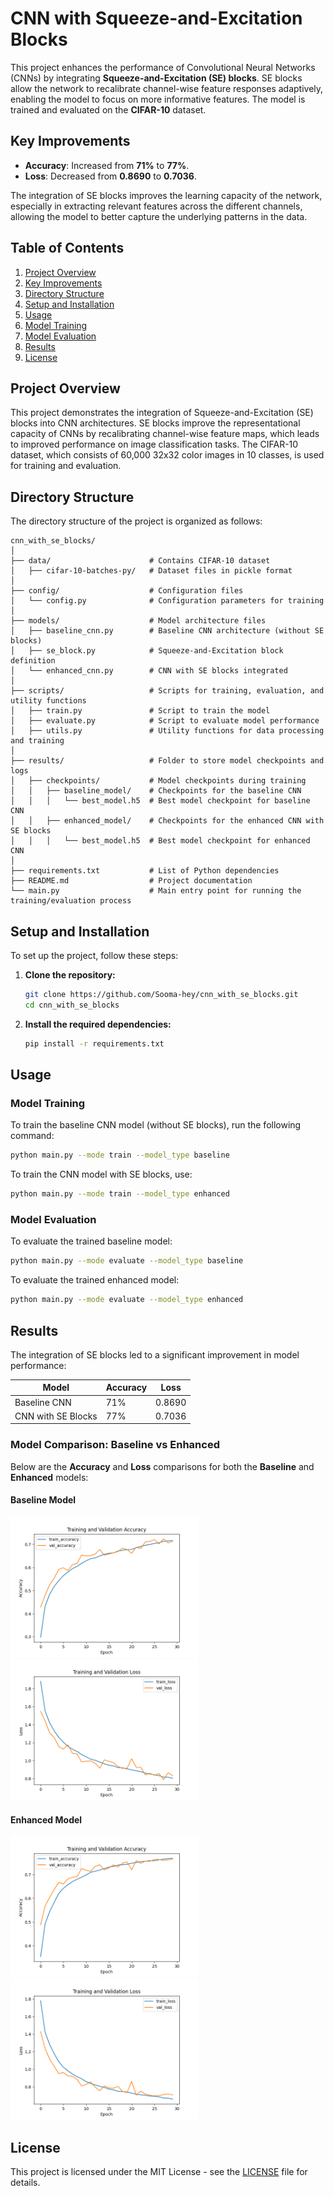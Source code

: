 # CNN with Squeeze-and-Excitation Blocks

This project enhances the performance of Convolutional Neural Networks (CNNs) by integrating **Squeeze-and-Excitation (SE) blocks**. SE blocks allow the network to recalibrate channel-wise feature responses adaptively, enabling the model to focus on more informative features. The model is trained and evaluated on the **CIFAR-10** dataset.

## Key Improvements

- **Accuracy**: Increased from **71%** to **77%**.
- **Loss**: Decreased from **0.8690** to **0.7036**.

The integration of SE blocks improves the learning capacity of the network, especially in extracting relevant features across the different channels, allowing the model to better capture the underlying patterns in the data.

## Table of Contents

1. [Project Overview](#project-overview)
2. [Key Improvements](#key-improvements)
3. [Directory Structure](#directory-structure)
4. [Setup and Installation](#setup-and-installation)
5. [Usage](#usage)
6. [Model Training](#model-training)
7. [Model Evaluation](#model-evaluation)
8. [Results](#results)
9. [License](#license)

## Project Overview

This project demonstrates the integration of Squeeze-and-Excitation (SE) blocks into CNN architectures. SE blocks improve the representational capacity of CNNs by recalibrating channel-wise feature maps, which leads to improved performance on image classification tasks. The CIFAR-10 dataset, which consists of 60,000 32x32 color images in 10 classes, is used for training and evaluation.

## Directory Structure

The directory structure of the project is organized as follows:

```plaintext
cnn_with_se_blocks/
│
├── data/                      # Contains CIFAR-10 dataset
│   ├── cifar-10-batches-py/   # Dataset files in pickle format
│  
├── config/                    # Configuration files
│   └── config.py              # Configuration parameters for training
│
├── models/                    # Model architecture files
│   ├── baseline_cnn.py        # Baseline CNN architecture (without SE blocks)
│   ├── se_block.py            # Squeeze-and-Excitation block definition
│   └── enhanced_cnn.py        # CNN with SE blocks integrated
│
├── scripts/                   # Scripts for training, evaluation, and utility functions
│   ├── train.py               # Script to train the model
│   ├── evaluate.py            # Script to evaluate model performance
│   ├── utils.py               # Utility functions for data processing and training
│
├── results/                   # Folder to store model checkpoints and logs
│   ├── checkpoints/           # Model checkpoints during training
│   │   ├── baseline_model/    # Checkpoints for the baseline CNN
│   │   │   └── best_model.h5  # Best model checkpoint for baseline CNN
│   │   ├── enhanced_model/    # Checkpoints for the enhanced CNN with SE blocks
│   │   │   └── best_model.h5  # Best model checkpoint for enhanced CNN
│
├── requirements.txt           # List of Python dependencies
├── README.md                  # Project documentation
└── main.py                    # Main entry point for running the training/evaluation process
```

## Setup and Installation

To set up the project, follow these steps:

1. **Clone the repository:**

    ```bash
    git clone https://github.com/Sooma-hey/cnn_with_se_blocks.git
    cd cnn_with_se_blocks
    ```

2. **Install the required dependencies:**

    ```bash
    pip install -r requirements.txt
    ```


## Usage

### Model Training

To train the baseline CNN model (without SE blocks), run the following command:

```bash
python main.py --mode train --model_type baseline
```

To train the CNN model with SE blocks, use:

```bash
python main.py --mode train --model_type enhanced
```

### Model Evaluation

To evaluate the trained baseline model:

```bash
python main.py --mode evaluate --model_type baseline
```

To evaluate the trained enhanced model:

```bash
python main.py --mode evaluate --model_type enhanced
```

## Results

The integration of SE blocks led to a significant improvement in model performance:

| Model              | Accuracy | Loss  |
|-------------------|----------|-------|
| Baseline CNN      | 71%      | 0.8690 |
| CNN with SE Blocks | 77%      | 0.7036 |


### **Model Comparison: Baseline vs Enhanced**

Below are the **Accuracy** and **Loss** comparisons for both the **Baseline** and **Enhanced** models:

#### Baseline Model
<img src="results/plots/baseline/accuracy.png" width="300"/>  <img src="results/plots/baseline/loss.png" width="300"/>

#### Enhanced Model
<img src="results/plots/enhanced/accuracy.png" width="300"/>  <img src="results/plots/enhanced/loss.png" width="300"/>

## License

This project is licensed under the MIT License - see the [LICENSE](LICENSE) file for details.
